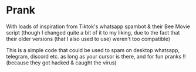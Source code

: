 # Prank

With loads of inspiration from Tiktok's whatsapp spambot & their Bee Movie script (though I changed quite a bit of it to my liking, due to the fact that their older versions (that I also used to use) weren't too compatible)

This is a simple code that could be used to spam on desktop whatsapp, telegram, discord etc. as long as your cursor is there, and for fun pranks !! (because they got hacked & caught the virus)
